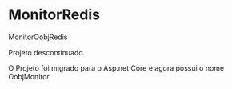 # MonitorRedis
MonitorOobjRedis

Projeto descontinuado.

O Projeto foi migrado para o Asp.net Core e agora possui o nome OobjMonitor
